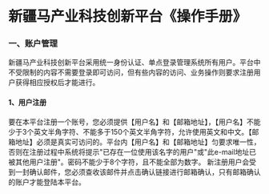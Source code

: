 # 新疆马产业科技创新平台《操作手册》
### 一、账户管理
新疆马产业科技创新平台采用统一身份认证、单点登录管理系统所有用户。平台中不受限制的内容不需要登录即可访问，但有些内容的访问、业务操作则要求注册用户获得相应授权后才能进行。
#### 1、用户注册
要在本平台注册一个账号，您必须提供【用户名】和【邮箱地址】，【用户名】不能少于3个英文半角字符、不能多于150个英文半角字符，允许使用英文和中文。【邮箱地址】必须是真实可访问的。平台内【用户名】和【邮箱地址】匀要求唯一性，否则在注册过程中系统将提示"已存在一位使用该名字的用户"或"此e-mail地址已被其他用户注册"。密码不能少于8个字符，且不能全部为数字。
新注册用户会受到一封确认邮件，您必须查收该邮件并点击确认链接进行邮箱确认，只有邮箱确认的账户才能登陆本平台。

